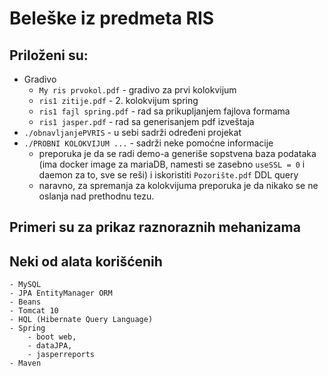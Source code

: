 # Beleške iz predmeta RIS
## Priloženi su:
- Gradivo
    - `My ris prvokol.pdf` - gradivo za prvi kolokvijum
    - `ris1 zitije.pdf` - 2. kolokvijum spring
    - `ris1 fajl spring.pdf` - rad sa prikupljanjem fajlova formama 
    - `ris1 jasper.pdf` - rad sa generisanjem pdf izveštaja
- `./obnavljanjePVRIS` - u sebi sadrži određeni projekat
- `./PROBNI KOLOKVIJUM ...` - sadrži neke pomoćne informacije
    - preporuka je da se radi demo-a generiše sopstvena baza podataka (ima docker image za mariaDB, namesti se zasebno `useSSL = 0` i daemon za to, sve se reši) i iskoristiti `Pozorište.pdf` DDL query
    - naravno, za spremanja za kolokvijuma preporuka je da nikako se ne oslanja nad prethodnu tezu.
## Primeri su za prikaz raznoraznih mehanizama
## Neki od alata korišćenih
    - MySQL
    - JPA EntityManager ORM
    - Beans
    - Tomcat 10
    - HQL (Hibernate Query Language)
    - Spring
        - boot web, 
        - dataJPA, 
        - jasperreports
    - Maven

